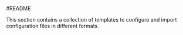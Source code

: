 #README

This section contains a collection of templates 
to configure and import configuration files in different
formats.